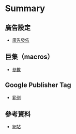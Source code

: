 # Summary

## 廣告設定
* [廣告發佈](setting/setting-advertisement-publish.md)

## 巨集（macros）
* [參數](macros/support-macro.md)

## Google Publisher Tag
* [範例](googletag/googletag-README.md)

## 參考資料
* [網站](reference/websites.md)